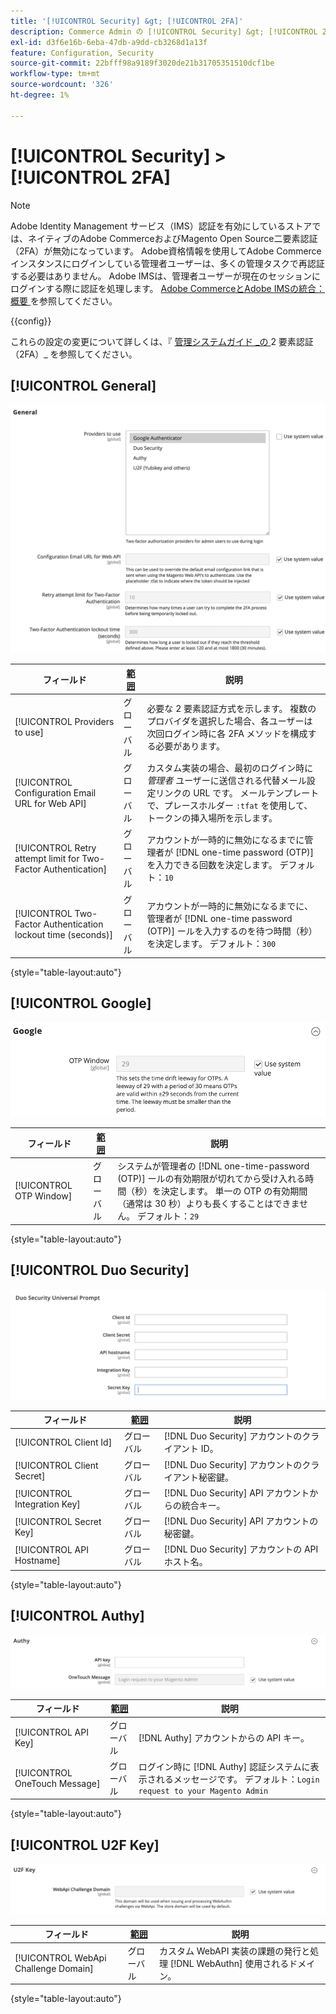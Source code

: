 ```yaml
---
title: '[!UICONTROL Security] &gt; [!UICONTROL 2FA]'
description: Commerce Admin の [!UICONTROL Security] &gt; [!UICONTROL 2FA] ページで設定を確認します。
exl-id: d3f6e16b-6eba-47db-a9dd-cb3268d1a13f
feature: Configuration, Security
source-git-commit: 22bfff98a9189f3020de21b31705351510dcf1be
workflow-type: tm+mt
source-wordcount: '326'
ht-degree: 1%

---
```


# [!UICONTROL Security] > [!UICONTROL 2FA]

>[!NOTE]
>
>Adobe Identity Management サービス（IMS）認証を有効にしているストアでは、ネイティブのAdobe CommerceおよびMagento Open Source二要素認証（2FA）が無効になっています。 Adobe資格情報を使用してAdobe Commerce インスタンスにログインしている管理者ユーザーは、多くの管理タスクで再認証する必要はありません。 Adobe IMSは、管理者ユーザーが現在のセッションにログインする際に認証を処理します。 [Adobe CommerceとAdobe IMSの統合：概要 ](https://experienceleague.adobe.com/docs/commerce-admin/start/admin/ims/adobe-ims-integration-overview.html?lang=ja) を参照してください。

{{config}}

これらの設定の変更について詳しくは、『 [ 管理システムガイド _の ](../../systems/security-two-factor-authentication.md)2 要素認証（2FA）_ を参照してください。

## [!UICONTROL General]

![ 一般 ](./assets/2fa-general.png)<!-- zoom -->

| フィールド | [ 範囲 ](../../getting-started/websites-stores-views.md#scope-settings) | 説明 |
|--- |--- |--- |
| [!UICONTROL Providers to use] | グローバル | 必要な 2 要素認証方式を示します。 複数のプロバイダを選択した場合、各ユーザーは次回ログイン時に各 2FA メソッドを構成する必要があります。 |
| [!UICONTROL Configuration Email URL for Web API] | グローバル | カスタム実装の場合、最初のログイン時に _管理者_ ユーザーに送信される代替メール設定リンクの URL です。 メールテンプレートで、プレースホルダー `:tfat` を使用して、トークンの挿入場所を示します。 |
| [!UICONTROL Retry attempt limit for Two-Factor Authentication] | グローバル | アカウントが一時的に無効になるまでに管理者が [!DNL one-time password (OTP)] を入力できる回数を決定します。 デフォルト：`10` |
| [!UICONTROL Two-Factor Authentication lockout time (seconds)] | グローバル | アカウントが一時的に無効になるまでに、管理者が [!DNL one-time password (OTP)] ールを入力するのを待つ時間（秒）を決定します。 デフォルト：`300` |

{style="table-layout:auto"}

## [!UICONTROL Google]

![Google](./assets/2fa-google.png)<!-- zoom -->

| フィールド | [ 範囲 ](../../getting-started/websites-stores-views.md#scope-settings) | 説明 |
|--- |--- |--- |
| [!UICONTROL OTP Window] | グローバル | システムが管理者の [!DNL one-time-password (OTP)] ールの有効期限が切れてから受け入れる時間（秒）を決定します。 単一の OTP の有効期間（通常は 30 秒）よりも長くすることはできません。 デフォルト：`29` |

{style="table-layout:auto"}

## [!UICONTROL Duo Security]

![Duo セキュリティ ](./assets/2fa-duo-security.png)<!-- zoom -->

| フィールド | [ 範囲 ](../../getting-started/websites-stores-views.md#scope-settings) | 説明 |
|--- |--- |--- |
| [!UICONTROL Client Id] | グローバル | [!DNL Duo Security] アカウントのクライアント ID。 |
| [!UICONTROL Client Secret] | グローバル | [!DNL Duo Security] アカウントのクライアント秘密鍵。 |
| [!UICONTROL Integration Key] | グローバル | [!DNL Duo Security] API アカウントからの統合キー。 |
| [!UICONTROL Secret Key] | グローバル | [!DNL Duo Security] API アカウントの秘密鍵。 |
| [!UICONTROL API Hostname] | グローバル | [!DNL Duo Security] アカウントの API ホスト名。 |

{style="table-layout:auto"}

## [!UICONTROL Authy]

![Authy](./assets/2fa-authy.png)<!-- zoom -->

| フィールド | [ 範囲 ](../../getting-started/websites-stores-views.md#scope-settings) | 説明 |
|--- |--- |--- |
| [!UICONTROL API Key] | グローバル | [!DNL Authy] アカウントからの API キー。 |
| [!UICONTROL OneTouch Message] | グローバル | ログイン時に [!DNL Authy] 認証システムに表示されるメッセージです。 デフォルト：`Login request to your Magento Admin` |

{style="table-layout:auto"}

## [!UICONTROL U2F Key]

![U2F キー ](./assets/2fa-u2f-key.png)<!-- zoom -->

| フィールド | [ 範囲 ](../../getting-started/websites-stores-views.md#scope-settings) | 説明 |
|--- |--- |--- |
| [!UICONTROL WebApi Challenge Domain] | グローバル | カスタム WebAPI 実装の課題の発行と処理 [!DNL WebAuthn] 使用されるドメイン。 |

{style="table-layout:auto"}

